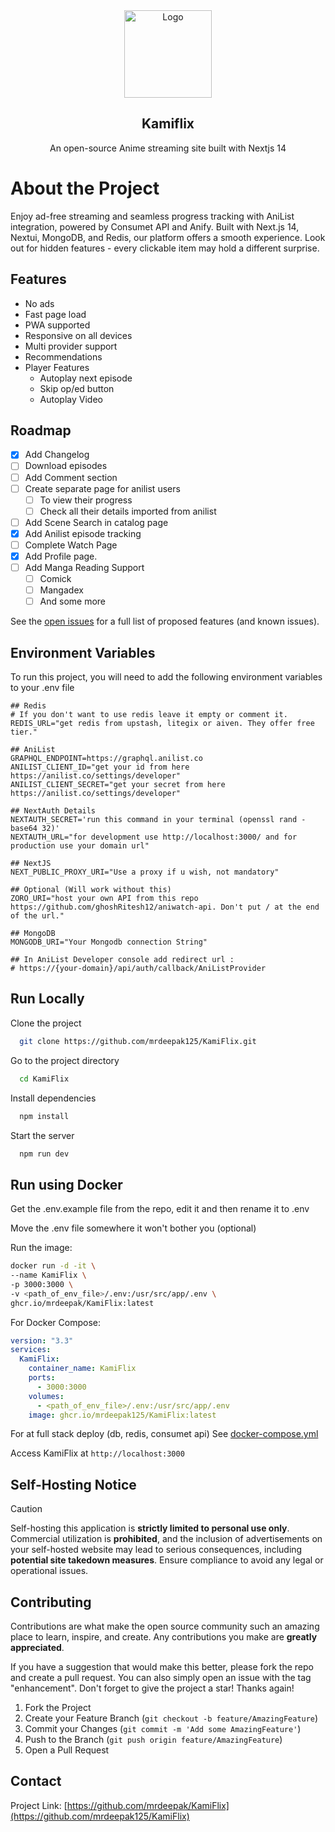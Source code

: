 <div align="center">
  <a href="https://kamiflix.vercel.app" target="_blank">
    <img src="https://github.com/mrdeepak125/KamiFlix/blob/main/public/icon-512x512.png?raw=true" alt="Logo" width="140" height="140">
  </a>

  <h2 align="center">Kamiflix</h2>

  <p align="center">
    An open-source Anime streaming site built with Nextjs 14
  </p>
</div>


# About the Project

Enjoy ad-free streaming and seamless progress tracking with AniList integration, powered by Consumet API and Anify. Built with Next.js 14, Nextui, MongoDB, and Redis, our platform offers a smooth experience. Look out for hidden features - every clickable item may hold a different surprise.


## Features

- No ads
- Fast page load
- PWA supported
- Responsive on all devices
- Multi provider support
- Recommendations
- Player Features
  - Autoplay next episode
  - Skip op/ed button
  - Autoplay Video


<!-- ROADMAP -->
## Roadmap

- [X] Add Changelog
- [ ] Download episodes
- [ ] Add Comment section
- [ ] Create separate page for anilist users
    - [ ] To view their progress
    - [ ] Check all their details imported from anilist
- [ ] Add Scene Search in catalog page
- [X] Add Anilist episode tracking
- [ ] Complete Watch Page
- [X] Add Profile page.
- [ ] Add Manga Reading Support
    - [ ] Comick
    - [ ] Mangadex
    - [ ] And some more

See the [open issues](https://github.com/mrdeepak125/KamiFlix/issues) for a full list of proposed features (and known issues).


## Environment Variables

To run this project, you will need to add the following environment variables to your .env file

```
## Redis
# If you don't want to use redis leave it empty or comment it.
REDIS_URL="get redis from upstash, litegix or aiven. They offer free tier."

## AniList
GRAPHQL_ENDPOINT=https://graphql.anilist.co
ANILIST_CLIENT_ID="get your id from here https://anilist.co/settings/developer"
ANILIST_CLIENT_SECRET="get your secret from here https://anilist.co/settings/developer"

## NextAuth Details
NEXTAUTH_SECRET='run this command in your terminal (openssl rand -base64 32)'
NEXTAUTH_URL="for development use http://localhost:3000/ and for production use your domain url"

## NextJS
NEXT_PUBLIC_PROXY_URI="Use a proxy if u wish, not mandatory"

## Optional (Will work without this)
ZORO_URI="host your own API from this repo https://github.com/ghoshRitesh12/aniwatch-api. Don't put / at the end of the url."

## MongoDB
MONGODB_URI="Your Mongodb connection String"

## In AniList Developer console add redirect url :
# https://{your-domain}/api/auth/callback/AniListProvider

```


## Run Locally

Clone the project
```bash
  git clone https://github.com/mrdeepak125/KamiFlix.git
```

Go to the project directory
```bash
  cd KamiFlix
```

Install dependencies
```bash
  npm install
```

Start the server

```bash
  npm run dev
```

## Run using Docker

Get the .env.example file from the repo, edit it and then rename it to .env

Move the .env file somewhere it won't bother you (optional)

Run the image:
```bash
docker run -d -it \
--name KamiFlix \
-p 3000:3000 \
-v <path_of_env_file>/.env:/usr/src/app/.env \
ghcr.io/mrdeepak/KamiFlix:latest
```

For Docker Compose:
```yaml
version: "3.3"
services:
  KamiFlix:
    container_name: KamiFlix
    ports:
      - 3000:3000
    volumes:
      - <path_of_env_file>/.env:/usr/src/app/.env
    image: ghcr.io/mrdeepak125/KamiFlix:latest
```

For at full stack deploy (db, redis, consumet api)
See [docker-compose.yml](https://github.com/mrdeepak125/KamiFlix/blob/master/docker-compose.yml)

Access KamiFlix at ``http://localhost:3000``

## Self-Hosting Notice

> [!CAUTION]
> Self-hosting this application is **strictly limited to personal use only**. Commercial utilization is **prohibited**, and the inclusion of advertisements on your self-hosted website may lead to serious consequences, including **potential site takedown measures**. Ensure compliance to avoid any legal or operational issues.


<!-- CONTRIBUTING -->
## Contributing

Contributions are what make the open source community such an amazing place to learn, inspire, and create. Any contributions you make are **greatly appreciated**.

If you have a suggestion that would make this better, please fork the repo and create a pull request. You can also simply open an issue with the tag "enhancement".
Don't forget to give the project a star! Thanks again!

1. Fork the Project
2. Create your Feature Branch (`git checkout -b feature/AmazingFeature`)
3. Commit your Changes (`git commit -m 'Add some AmazingFeature'`)
4. Push to the Branch (`git push origin feature/AmazingFeature`)
5. Open a Pull Request

<!-- CONTACT -->
## Contact

Project Link: [https://github.com/mrdeepak/KamiFlix](https://github.com/mrdeepak125/KamiFlix)

